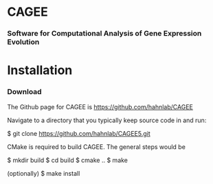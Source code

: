 # CAGEE

<div>
<h3>
Software for <bold>C</bold>omputational <bold>A</bold>nalysis of  <bold>G</bold>ene <bold>E</bold>xpression <bold>E</bold>volution
</h3>
</div>


Installation
============

### Download

The Github page for CAGEE is https://github.com/hahnlab/CAGEE 

Navigate to a directory that you typically keep source code in and run:

$ git clone https://github.com/hahnlab/CAGEE5.git

CMake is required to build CAGEE. The general steps would be

$ mkdir build
$ cd build
$ cmake ..
$ make

(optionally)
$ make install

